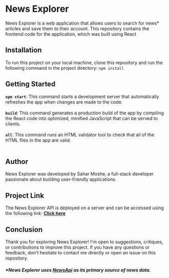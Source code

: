 # News Explorer
News Explorer is a web application that allows users to search for news* articles and save them to their account. This repository contains the frontend code for the application, which was built using React<br />

## Installation

To run this project on your local machine, clone this repository and run the following command in the project directory:
`npm install`

## Getting Started
**`npm start`**: This command starts a development server that automatically refreshes the app when changes are made to the code.<br/><br/>
**`build`**: This command generates a production build of the app by compiling the React code into optimized, minified JavaScript that can be served to clients.<br/><br/>
**`all`**: This command runs an HTML validator tool to check that all of the HTML files in the app are valid.<br/><br/>

## Author
News Explorer was developed by Sahar Moshe, a full-stack developer passionate about building user-friendly applications.

## Project Link
The News Explorer API is deployed on a server and can be accessed using the following link: [**Click here**](https://api.samnews.students.nomoredomainssbs.ru)

## Conclusion
Thank you for exploring News Explorer! I'm open to suggestions, critiques, or contributions to improve this project. If you have any questions or feedback, don't hesitate to contact me directly or open an issue on this repository.

##### *News Explorer uses [**NewsApi**](https://newsapi.org) as its primary source of news data.
